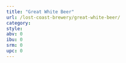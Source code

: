 ```yaml
---
title: "Great White Beer"
url: /lost-coast-brewery/great-white-beer/
category: 
style: 
abv: 0
ibu: 0
srm: 0
upc: 0
---
```


